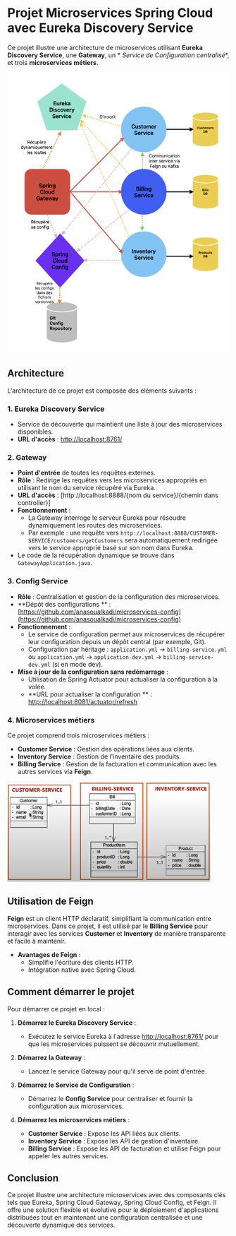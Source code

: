 # Projet Microservices Spring Cloud avec Eureka Discovery Service

Ce projet illustre une architecture de microservices utilisant **Eureka Discovery Service**, une **Gateway**, un *
*Service de Configuration centralisé**, et trois **microservices métiers**.

![Architecture du Projet](architecture.png)

## Architecture

L'architecture de ce projet est composée des éléments suivants :

### 1. **Eureka Discovery Service**

- Service de découverte qui maintient une liste à jour des microservices disponibles.
- **URL d'accès** : [http://localhost:8761/](http://localhost:8761/)

### 2. **Gateway**

- **Point d'entrée** de toutes les requêtes externes.
- **Rôle** : Redirige les requêtes vers les microservices appropriés en utilisant le nom du service récupéré via Eureka.
- **URL d'accès** : [http://localhost:8888/{nom du service}/{chemin dans controller}]
- **Fonctionnement** :
    - La Gateway interroge le serveur Eureka pour résoudre dynamiquement les routes des microservices.
    - Par exemple : une requête vers `http://localhost:8888/CUSTOMER-SERVICE/customers/getCustomers` sera
      automatiquement redirigée vers le service approprié basé sur son nom dans Eureka.
- Le code de la récupération dynamique se trouve dans `GatewayApplication.java`.

### 3. **Config Service**

- **Rôle** : Centralisation et gestion de la configuration des microservices.
- **Dépôt des configurations
  ** : [https://github.com/anasoualkadi/microservices-config](https://github.com/anasoualkadi/microservices-config)
- **Fonctionnement** :
    - Le service de configuration permet aux microservices de récupérer leur configuration depuis un dépôt central (par
      exemple, Git).
    - Configuration par héritage : `application.yml` → `billing-service.yml`
      ou `application.yml` → `application-dev.yml` → `billing-service-dev.yml` (si en mode dev).
- **Mise à jour de la configuration sans redémarrage** :
    - Utilisation de Spring Actuator pour actualiser la configuration à la volée.
    - **URL pour actualiser la configuration
      ** : [http://localhost:8081/actuator/refresh](http://localhost:8081/actuator/refresh)

### 4. **Microservices métiers**

Ce projet comprend trois microservices métiers :

- **Customer Service** : Gestion des opérations liées aux clients.
- **Inventory Service** : Gestion de l'inventaire des produits.
- **Billing Service** : Gestion de la facturation et communication avec les autres services via **Feign**.

![MCD du Projet](MCD.png)

## Utilisation de **Feign**

**Feign** est un client HTTP déclaratif, simplifiant la communication entre microservices. Dans ce projet, il est
utilisé par le **Billing Service** pour interagir avec les services **Customer** et **Inventory** de manière
transparente et facile à maintenir.

- **Avantages de Feign** :
    - Simplifie l'écriture des clients HTTP.
    - Intégration native avec Spring Cloud.

## Comment démarrer le projet

Pour démarrer ce projet en local :

1. **Démarrez le Eureka Discovery Service** :
    - Exécutez le service Eureka à l'adresse [http://localhost:8761/](http://localhost:8761/) pour que les microservices
      puissent se découvrir mutuellement.

2. **Démarrez la Gateway** :
    - Lancez le service Gateway pour qu'il serve de point d'entrée.

3. **Démarrez le Service de Configuration** :
    - Démarrez le **Config Service** pour centraliser et fournir la configuration aux microservices.

4. **Démarrez les microservices métiers** :
    - **Customer Service** : Expose les API liées aux clients.
    - **Inventory Service** : Expose les API de gestion d'inventaire.
    - **Billing Service** : Expose les API de facturation et utilise Feign pour appeler les autres services.

## Conclusion

Ce projet illustre une architecture microservices avec des composants clés tels que Eureka, Spring Cloud Gateway, Spring
Cloud Config, et Feign. Il offre une solution flexible et évolutive pour le déploiement d'applications distribuées tout
en maintenant une configuration centralisée et une découverte dynamique des services.
